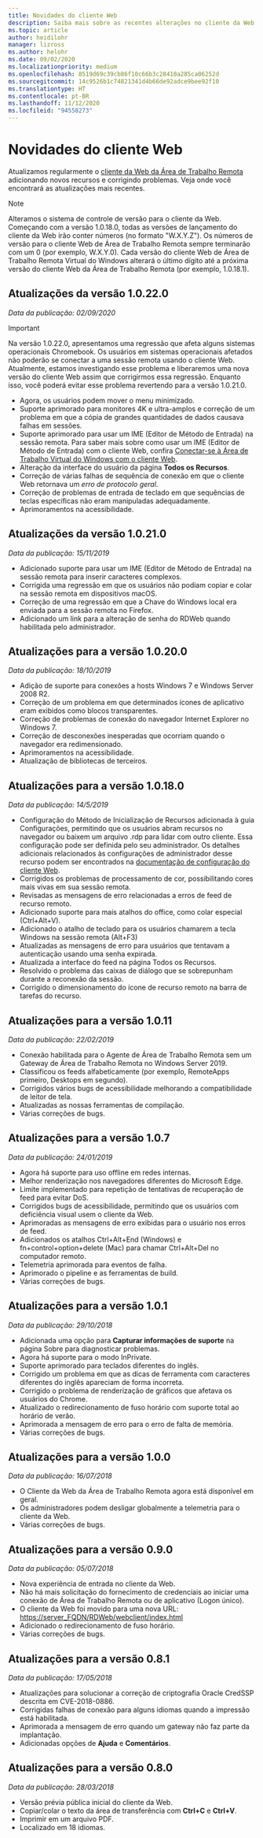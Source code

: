 ```yaml
---
title: Novidades do cliente Web
description: Saiba mais sobre as recentes alterações no cliente da Web da Área de Trabalho Remota
ms.topic: article
author: heidilohr
manager: lizross
ms.author: helohr
ms.date: 09/02/2020
ms.localizationpriority: medium
ms.openlocfilehash: 8519d69c39cb86f10c66b3c28410a285ca06252d
ms.sourcegitcommit: 14c9526b1c74821341d4b66de92adce9bee92f10
ms.translationtype: HT
ms.contentlocale: pt-BR
ms.lasthandoff: 11/12/2020
ms.locfileid: "94558273"
---
```

# <a name="whats-new-in-the-web-client"></a>Novidades do cliente Web

Atualizamos regularmente o [cliente da Web da Área de Trabalho Remota](remote-desktop-web-client.md) adicionando novos recursos e corrigindo problemas. Veja onde você encontrará as atualizações mais recentes.

> [!NOTE]
> Alteramos o sistema de controle de versão para o cliente da Web. Começando com a versão 1.0.18.0, todas as versões de lançamento do cliente da Web irão conter números (no formato "W.X.Y.Z"). Os números de versão para o cliente Web de Área de Trabalho Remota sempre terminarão com um 0 (por exemplo, W.X.Y.0). Cada versão do cliente Web de Área de Trabalho Remota Virtual do Windows alterará o último dígito até a próxima versão do cliente Web da Área de Trabalho Remota (por exemplo, 1.0.18.1).

## <a name="updates-for-10220"></a>Atualizações da versão 1.0.22.0
*Data da publicação: 02/09/2020*

> [!IMPORTANT]
> Na versão 1.0.22.0, apresentamos uma regressão que afeta alguns sistemas operacionais Chromebook. Os usuários em sistemas operacionais afetados não poderão se conectar a uma sessão remota usando o cliente Web. Atualmente, estamos investigando esse problema e liberaremos uma nova versão do cliente Web assim que corrigirmos essa regressão. Enquanto isso, você poderá evitar esse problema revertendo para a versão 1.0.21.0. 

- Agora, os usuários podem mover o menu minimizado.
- Suporte aprimorado para monitores 4K e ultra-amplos e correção de um problema em que a cópia de grandes quantidades de dados causava falhas em sessões.
- Suporte aprimorado para usar um IME (Editor de Método de Entrada) na sessão remota. Para saber mais sobre como usar um IME (Editor de Método de Entrada) com o cliente Web, confira [Conectar-se à Área de Trabalho Virtual do Windows com o cliente Web](/azure/virtual-desktop/connect-web.md).
- Alteração da interface do usuário da página **Todos os Recursos**.
- Correção de várias falhas de sequência de conexão em que o cliente Web retornava um *erro de protocolo geral*.
- Correção de problemas de entrada de teclado em que sequências de teclas específicas não eram manipuladas adequadamente.
- Aprimoramentos na acessibilidade.

## <a name="updates-for-version-10210"></a>Atualizações da versão 1.0.21.0
*Data da publicação: 15/11/2019*

- Adicionado suporte para usar um IME (Editor de Método de Entrada) na sessão remota para inserir caracteres complexos.
- Corrigida uma regressão em que os usuários não podiam copiar e colar na sessão remota em dispositivos macOS.
- Correção de uma regressão em que a Chave do Windows local era enviada para a sessão remota no Firefox.
- Adicionado um link para a alteração de senha do RDWeb quando habilitada pelo administrador.

## <a name="updates-for-version-10200"></a>Atualizações para a versão 1.0.20.0
*Data da publicação: 18/10/2019*

- Adição de suporte para conexões a hosts Windows 7 e Windows Server 2008 R2.
- Correção de um problema em que determinados ícones de aplicativo eram exibidos como blocos transparentes.
- Correção de problemas de conexão do navegador Internet Explorer no Windows 7.
- Correção de desconexões inesperadas que ocorriam quando o navegador era redimensionado.
- Aprimoramentos na acessibilidade.
- Atualização de bibliotecas de terceiros.

## <a name="updates-for-version-10180"></a>Atualizações para a versão 1.0.18.0
*Data da publicação: 14/5/2019*

- Configuração do Método de Inicialização de Recursos adicionada à guia Configurações, permitindo que os usuários abram recursos no navegador ou baixem um arquivo .rdp para lidar com outro cliente. Essa configuração pode ser definida pelo seu administrador. Os detalhes adicionais relacionados às configurações de administrador desse recurso podem ser encontrados na [documentação de configuração do cliente Web](remote-desktop-web-client-admin.md).
- Corrigidos os problemas de processamento de cor, possibilitando cores mais vivas em sua sessão remota.
- Revisadas as mensagens de erro relacionadas a erros de feed de recurso remoto.
- Adicionado suporte para mais atalhos do office, como colar especial (Ctrl+Alt+V).
- Adicionado o atalho de teclado para os usuários chamarem a tecla Windows na sessão remota (Alt+F3)
- Atualizadas as mensagens de erro para usuários que tentavam a autenticação usando uma senha expirada.
- Atualizada a interface do feed na página Todos os Recursos.
- Resolvido o problema das caixas de diálogo que se sobrepunham durante a reconexão da sessão.
- Corrigido o dimensionamento do ícone de recurso remoto na barra de tarefas do recurso.

## <a name="updates-for-version-1011"></a>Atualizações para a versão 1.0.11
*Data da publicação: 22/02/2019*

- Conexão habilitada para o Agente de Área de Trabalho Remota sem um Gateway de Área de Trabalho Remota no Windows Server 2019.
- Classificou os feeds alfabeticamente (por exemplo, RemoteApps primeiro, Desktops em segundo).
- Corrigidos vários bugs de acessibilidade melhorando a compatibilidade de leitor de tela.
- Atualizadas as nossas ferramentas de compilação.
- Várias correções de bugs.

## <a name="updates-for-version-107"></a>Atualizações para a versão 1.0.7
*Data da publicação: 24/01/2019*

- Agora há suporte para uso offline em redes internas.
- Melhor renderização nos navegadores diferentes do Microsoft Edge.
- Limite implementado para repetição de tentativas de recuperação de feed para evitar DoS.
- Corrigidos bugs de acessibilidade, permitindo que os usuários com deficiência visual usem o cliente da Web.
- Aprimoradas as mensagens de erro exibidas para o usuário nos erros de feed.
- Adicionados os atalhos Ctrl+Alt+End (Windows) e fn+control+option+delete (Mac) para chamar Ctrl+Alt+Del no computador remoto.
- Telemetria aprimorada para eventos de falha.
- Aprimorado o pipeline e as ferramentas de build.
- Várias correções de bugs.

## <a name="updates-for-version-101"></a>Atualizações para a versão 1.0.1
*Data da publicação: 29/10/2018*

- Adicionada uma opção para **Capturar informações de suporte** na página Sobre para diagnosticar problemas.
- Agora há suporte para o modo InPrivate.
- Suporte aprimorado para teclados diferentes do inglês.
- Corrigido um problema em que as dicas de ferramenta com caracteres diferentes do inglês apareciam de forma incorreta.
- Corrigido o problema de renderização de gráficos que afetava os usuários do Chrome.
- Atualizado o redirecionamento de fuso horário com suporte total ao horário de verão.
- Aprimorada a mensagem de erro para o erro de falta de memória.
- Várias correções de bugs.

## <a name="updates-for-version-100"></a>Atualizações para a versão 1.0.0
*Data da publicação: 16/07/2018*

- O Cliente da Web da Área de Trabalho Remota agora está disponível em geral.
- Os administradores podem desligar globalmente a telemetria para o cliente da Web.
- Várias correções de bugs.

## <a name="updates-for-version-090"></a>Atualizações para a versão 0.9.0
*Data da publicação: 05/07/2018*

- Nova experiência de entrada no cliente da Web.
- Não há mais solicitação do fornecimento de credenciais ao iniciar uma conexão de Área de Trabalho Remota ou de aplicativo (Logon único).
- O cliente da Web foi movido para uma nova URL: <https://server_FQDN/RDWeb/webclient/index.html>
- Adicionado o redirecionamento de fuso horário.
- Várias correções de bugs.

## <a name="updates-for-version-081"></a>Atualizações para a versão 0.8.1
*Data da publicação: 17/05/2018*

- Atualizações para solucionar a correção de criptografia Oracle CredSSP descrita em CVE-2018-0886.
- Corrigidas falhas de conexão para alguns idiomas quando a impressão está habilitada.
- Aprimorada a mensagem de erro quando um gateway não faz parte da implantação.
- Adicionadas opções de **Ajuda** e **Comentários**.

## <a name="updates-for-version-080"></a>Atualizações para a versão 0.8.0
*Data da publicação: 28/03/2018*

- Versão prévia pública inicial do cliente da Web.
- Copiar/colar o texto da área de transferência com **Ctrl+C** e **Ctrl+V**.
- Imprimir em um arquivo PDF.
- Localizado em 18 idiomas.
